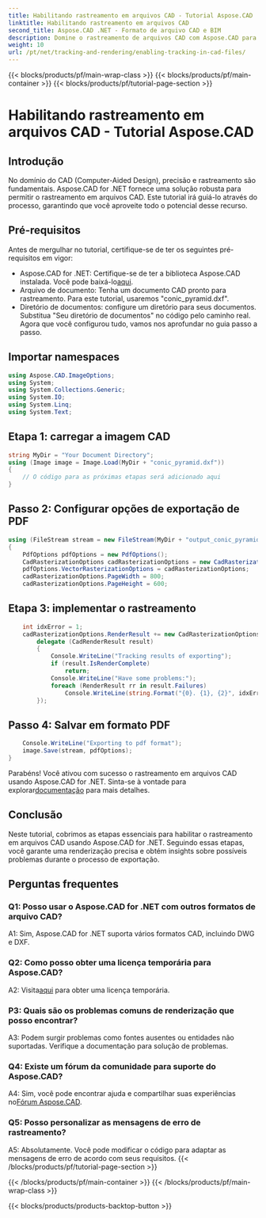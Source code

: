 ```yaml
---
title: Habilitando rastreamento em arquivos CAD - Tutorial Aspose.CAD
linktitle: Habilitando rastreamento em arquivos CAD
second_title: Aspose.CAD .NET - Formato de arquivo CAD e BIM
description: Domine o rastreamento de arquivos CAD com Aspose.CAD para .NET. Siga nosso guia passo a passo para renderização precisa e rastreamento de erros. Baixe Agora!
weight: 10
url: /pt/net/tracking-and-rendering/enabling-tracking-in-cad-files/
---
```


{{< blocks/products/pf/main-wrap-class >}}
{{< blocks/products/pf/main-container >}}
{{< blocks/products/pf/tutorial-page-section >}}

# Habilitando rastreamento em arquivos CAD - Tutorial Aspose.CAD

## Introdução

No domínio do CAD (Computer-Aided Design), precisão e rastreamento são fundamentais. Aspose.CAD for .NET fornece uma solução robusta para permitir o rastreamento em arquivos CAD. Este tutorial irá guiá-lo através do processo, garantindo que você aproveite todo o potencial desse recurso.

## Pré-requisitos

Antes de mergulhar no tutorial, certifique-se de ter os seguintes pré-requisitos em vigor:
-  Aspose.CAD for .NET: Certifique-se de ter a biblioteca Aspose.CAD instalada. Você pode baixá-lo[aqui](https://releases.aspose.com/cad/net/).
- Arquivo de documento: Tenha um documento CAD pronto para rastreamento. Para este tutorial, usaremos "conic_pyramid.dxf".
- Diretório de documentos: configure um diretório para seus documentos. Substitua "Seu diretório de documentos" no código pelo caminho real.
Agora que você configurou tudo, vamos nos aprofundar no guia passo a passo.

## Importar namespaces

```csharp
using Aspose.CAD.ImageOptions;
using System;
using System.Collections.Generic;
using System.IO;
using System.Linq;
using System.Text;
```

## Etapa 1: carregar a imagem CAD

```csharp
string MyDir = "Your Document Directory";
using (Image image = Image.Load(MyDir + "conic_pyramid.dxf"))
{
    // O código para as próximas etapas será adicionado aqui
}
```

## Passo 2: Configurar opções de exportação de PDF

```csharp
using (FileStream stream = new FileStream(MyDir + "output_conic_pyramid.pdf", FileMode.Create))
{
    PdfOptions pdfOptions = new PdfOptions();
    CadRasterizationOptions cadRasterizationOptions = new CadRasterizationOptions();
    pdfOptions.VectorRasterizationOptions = cadRasterizationOptions;
    cadRasterizationOptions.PageWidth = 800;
    cadRasterizationOptions.PageHeight = 600;
```

## Etapa 3: implementar o rastreamento

```csharp
    int idxError = 1;
    cadRasterizationOptions.RenderResult += new CadRasterizationOptions.CadRenderHandler(
        delegate (CadRenderResult result)
        {
            Console.WriteLine("Tracking results of exporting");
            if (result.IsRenderComplete)
                return;
            Console.WriteLine("Have some problems:");
            foreach (RenderResult rr in result.Failures)
                Console.WriteLine(string.Format("{0}. {1}, {2}", idxError++, rr.RenderCode.ToString(), rr.Message));
        });
```

## Passo 4: Salvar em formato PDF

```csharp
    Console.WriteLine("Exporting to pdf format");
    image.Save(stream, pdfOptions);
}
```

 Parabéns! Você ativou com sucesso o rastreamento em arquivos CAD usando Aspose.CAD for .NET. Sinta-se à vontade para explorar[documentação](https://reference.aspose.com/cad/net/) para mais detalhes.

## Conclusão

Neste tutorial, cobrimos as etapas essenciais para habilitar o rastreamento em arquivos CAD usando Aspose.CAD for .NET. Seguindo essas etapas, você garante uma renderização precisa e obtém insights sobre possíveis problemas durante o processo de exportação.

## Perguntas frequentes

### Q1: Posso usar o Aspose.CAD for .NET com outros formatos de arquivo CAD?

A1: Sim, Aspose.CAD for .NET suporta vários formatos CAD, incluindo DWG e DXF.

### Q2: Como posso obter uma licença temporária para Aspose.CAD?

 A2: Visita[aqui](https://purchase.aspose.com/temporary-license/) para obter uma licença temporária.

### P3: Quais são os problemas comuns de renderização que posso encontrar?

A3: Podem surgir problemas como fontes ausentes ou entidades não suportadas. Verifique a documentação para solução de problemas.

### Q4: Existe um fórum da comunidade para suporte do Aspose.CAD?

 A4: Sim, você pode encontrar ajuda e compartilhar suas experiências no[Fórum Aspose.CAD](https://forum.aspose.com/c/cad/19).

### Q5: Posso personalizar as mensagens de erro de rastreamento?

A5: Absolutamente. Você pode modificar o código para adaptar as mensagens de erro de acordo com seus requisitos.
{{< /blocks/products/pf/tutorial-page-section >}}

{{< /blocks/products/pf/main-container >}}
{{< /blocks/products/pf/main-wrap-class >}}

{{< blocks/products/products-backtop-button >}}
